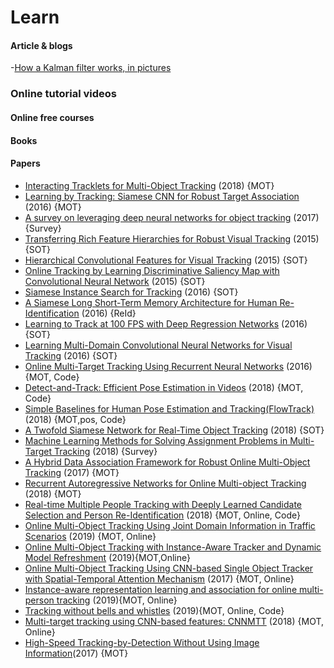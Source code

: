 Learn
======================

#### Article & blogs
-[How a Kalman filter works, in pictures](https://www.bzarg.com/p/how-a-kalman-filter-works-in-pictures/)

### Online tutorial videos

#### Online free courses


#### Books


#### Papers
- [Interacting Tracklets for Multi-Object Tracking](https://ieeexplore.ieee.org/document/8370670/) (2018) {MOT}
- [Learning by Tracking: Siamese CNN for Robust Target Association](https://ieeexplore.ieee.org/document/7789549) (2016) {MOT}
- [A survey on leveraging deep neural networks for object tracking](https://ieeexplore.ieee.org/document/8317904) (2017) {Survey}
- [Transferring Rich Feature Hierarchies for Robust Visual Tracking](https://arxiv.org/abs/1501.04587) (2015) {SOT}
- [Hierarchical Convolutional Features for Visual Tracking](https://ieeexplore.ieee.org/document/7410709) (2015) {SOT}
- [Online Tracking by Learning Discriminative Saliency Map with Convolutional Neural Network](https://arxiv.org/abs/1502.06796) (2015) {SOT}
- [Siamese Instance Search for Tracking](https://ieeexplore.ieee.org/document/7780527/) (2016) {SOT}
- [A Siamese Long Short-Term Memory Architecture for Human Re-Identification](https://link.springer.com/chapter/10.1007/978-3-319-46478-7_9) (2016) {ReId}
- [Learning to Track at 100 FPS with Deep Regression Networks](https://link.springer.com/chapter/10.1007/978-3-319-46448-0_45) (2016) {SOT}
- [Learning Multi-Domain Convolutional Neural Networks for Visual Tracking](https://ieeexplore.ieee.org/document/7780834) (2016) {SOT}
- [Online Multi-Target Tracking Using Recurrent Neural Networks](https://arxiv.org/abs/1604.03635) (2016) {MOT, Code}
- [Detect-and-Track: Efficient Pose Estimation in Videos](https://github.com/facebookresearch/DetectAndTrack) (2018) {MOT, Code}
- [Simple Baselines for Human Pose Estimation and Tracking(FlowTrack)](https://link.springer.com/chapter/10.1007/978-3-030-01231-1_29) (2018) {MOT,pos, Code}
- [A Twofold Siamese Network for Real-Time Object Tracking](http://openaccess.thecvf.com/content_cvpr_2018/CameraReady/3980.pdf) (2018) {SOT}
- [Machine Learning Methods for Solving Assignment Problems in Multi-Target Tracking](https://arxiv.org/abs/1802.06897) (2018) {Survey}
- [A Hybrid Data Association Framework for Robust Online Multi-Object Tracking](https://ieeexplore.ieee.org/document/8016620) (2017) {MOT}
- [Recurrent Autoregressive Networks for Online Multi-object Tracking](https://ieeexplore.ieee.org/document/8354161) (2018) {MOT}
- [Real-time Multiple People Tracking with Deeply Learned Candidate Selection and Person Re-Identification](https://github.com/longcw/MOTDT) (2018) {MOT, Online, Code}
- [Online Multi-Object Tracking Using Joint Domain Information in Traffic Scenarios](https://ieeexplore.ieee.org/document/8621602) (2019) {MOT, Online}
- [Online Multi-Object Tracking with Instance-Aware Tracker and Dynamic Model Refreshment](https://arxiv.org/abs/1902.08231) (2019){MOT,Online}
- [Online Multi-Object Tracking Using CNN-based Single Object Tracker with Spatial-Temporal Attention Mechanism](http://openaccess.thecvf.com/content_ICCV_2017/papers/Chu_Online_Multi-Object_Tracking_ICCV_2017_paper.pdf) (2017) {MOT, Online}
- [Instance-aware representation learning and association for online multi-person tracking](https://www.sciencedirect.com/science/article/abs/pii/S0031320319301645) (2019){MOT, Online}
- [Tracking without bells and whistles](https://arxiv.org/pdf/1903.05625.pdf) (2019){MOT, Online, Code}
- [Multi-target tracking using CNN-based features: CNNMTT](https://link.springer.com/article/10.1007%2Fs11042-018-6467-6) (2018) {MOT, Online}
- [High-Speed Tracking-by-Detection Without Using Image Information](https://github.com/bochinski/iou-tracker/)(2017) {MOT}
